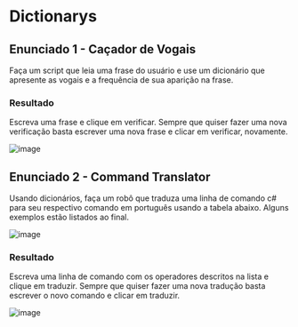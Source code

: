 # Dictionarys


## Enunciado 1 - Caçador de Vogais
Faça um script que leia uma frase do usuário e use um dicionário que apresente as vogais e a frequência de sua aparição na frase.

### Resultado
Escreva uma frase e clique em verificar.
Sempre que quiser fazer uma nova verificação basta escrever uma nova frase e clicar em verificar, novamente. 

![image](https://user-images.githubusercontent.com/38474570/187744102-ada9e4d0-58ae-41c5-a805-ae60d58fac6f.png)

## Enunciado 2 - Command Translator
Usando dicionários, faça um robô que traduza uma linha de comando c# para seu respectivo comando em português usando a tabela abaixo. Alguns exemplos estão listados ao final.

![image](https://user-images.githubusercontent.com/38474570/187745008-68bbe2e2-6fb2-4548-a8d8-bc7c5e5f8987.png)


### Resultado
Escreva uma linha de comando com os operadores descritos na lista e clique em traduzir.
Sempre que quiser fazer uma nova tradução basta escrever o novo comando e clicar em traduzir.

![image](https://user-images.githubusercontent.com/38474570/187744766-fdcd98f6-d242-465a-917b-81fd0b1016e5.png)
